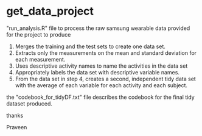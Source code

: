 # get_data_project

"run_analysis.R" file to process the raw samsung wearable data provided for the project to produce

1. Merges the training and the test sets to create one data set.
2. Extracts only the measurements on the mean and standard deviation for each measurement. 
3. Uses descriptive activity names to name the activities in the data set
4. Appropriately labels the data set with descriptive variable names. 
5. From the data set in step 4, creates a second, independent tidy data set with the average of each variable for each activity and each subject.

the "codebook_for_tidyDF.txt" file describes the codebook for the final tidy dataset produced.

thanks

Praveen
